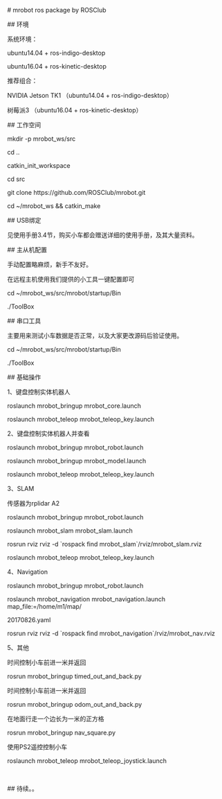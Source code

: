 <p>
    # mrobot ros package by ROSClub
</p>
<p>
    ## 环境
</p>
<p>
    系统环境：
</p>
<p>
    ubuntu14.04 + ros-indigo-desktop
</p>
<p>
    ubuntu16.04 + ros-kinetic-desktop
</p>
<p>
    推荐组合：
</p>
<p>
    NVIDIA Jetson TK1 （ubuntu14.04 + ros-indigo-desktop）
</p>
<p>
    树莓派3 （ubuntu16.04 + ros-kinetic-desktop）
</p>
<p>
    ## 工作空间
</p>
<p>
    mkdir -p mrobot_ws/src
</p>
<p>
    cd ..
</p>
<p>
    catkin_init_workspace
</p>
<p>
    cd src
</p>
<p>
    git clone https://github.com/ROSClub/mrobot.git
</p>
<p>
    cd ~/mrobot_ws &amp;&amp; catkin_make
</p>
<p>
    ## USB绑定
</p>
<p>
    见使用手册3.4节，购买小车都会赠送详细的使用手册，及其大量资料。
</p>
<p>
    ## 主从机配置
</p>
<p>
    ⼿动配置略麻烦，新⼿不友好。
</p>
<p>
    在远程主机使⽤我们提供的⼩⼯具⼀键配置即可
</p>
<p>
    cd ~/mrobot_ws/src/mrobot/startup/Bin
</p>
<p>
    ./ToolBox
</p>
<p>
    ## 串口工具
</p>
<p>
    主要⽤来测试⼩⻋数据是否正常，以及⼤家更改源码后验证使⽤。
</p>
<p>
    cd ~/mrobot_ws/src/mrobot/startup/Bin
</p>
<p>
    ./ToolBox
</p>
<p>
    ## 基础操作
</p>
<p>
    1、键盘控制实体机器人
</p>
<p>
    roslaunch mrobot_bringup mrobot_core.launch
</p>
<p>
    roslaunch mrobot_teleop mrobot_teleop_key.launch
</p>
<p>
    2、键盘控制实体机器人并查看
</p>
<p>
    roslaunch mrobot_bringup mrobot_robot.launch
</p>
<p>
    roslaunch mrobot_bringup mrobot_model.launch
</p>
<p>
    roslaunch mrobot_teleop mrobot_teleop_key.launch
</p>
<p>
    3、SLAM
</p>
<p>
    传感器为rplidar A2
</p>
<p>
    roslaunch mrobot_bringup mrobot_robot.launch
</p>
<p>
    roslaunch mrobot_slam mrobot_slam.launch
</p>
<p>
    rosrun rviz rviz -d `rospack find mrobot_slam`/rviz/mrobot_slam.rviz
</p>
<p>
    roslaunch mrobot_teleop mrobot_teleop_key.launch
</p>
<p>
    4、Navigation
</p>
<p>
    roslaunch mrobot_bringup mrobot_robot.launch
</p>
<p>
    roslaunch mrobot_navigation mrobot_navigation.launch map_file:=/home/m1/map/
</p>
<p>
    20170826.yaml
</p>
<p>
    rosrun rviz rviz -d `rospack find mrobot_navigation`/rviz/mrobot_nav.rviz
</p>
<p>
    5、其他
</p>
<p>
    时间控制⼩⻋前进⼀⽶并返回
</p>
<p>
    rosrun mrobot_bringup timed_out_and_back.py
</p>
<p>
    时间控制⼩⻋前进⼀⽶并返回
</p>
<p>
    rosrun mrobot_bringup odom_out_and_back.py
</p>
<p>
    在地⾯⾏⾛⼀个边⻓为⼀⽶的正⽅格
</p>
<p>
    rosrun mrobot_bringup nav_square.py
</p>
<p>
    使⽤PS2遥控控制⼩⻋
</p>
<p>
    roslaunch mrobot_teleop mrobot_teleop_joystick.launch
</p>
<p>
    <br/>
</p>
<p>
    ## 待续。。
</p>
<p>
    <br/>
</p>
